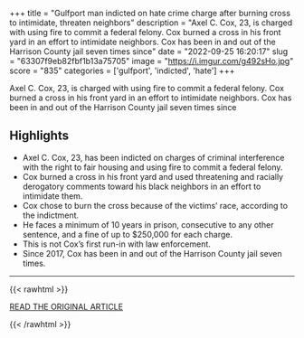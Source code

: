+++
title = "Gulfport man indicted on hate crime charge after burning cross to intimidate, threaten neighbors"
description = "Axel C. Cox, 23, is charged with using fire to commit a federal felony. Cox burned a cross in his front yard in an effort to intimidate neighbors. Cox has been in and out of the Harrison County jail seven times since"
date = "2022-09-25 16:20:17"
slug = "63307f9eb82fbf1b13a75705"
image = "https://i.imgur.com/g492sHo.jpg"
score = "835"
categories = ['gulfport', 'indicted', 'hate']
+++

Axel C. Cox, 23, is charged with using fire to commit a federal felony. Cox burned a cross in his front yard in an effort to intimidate neighbors. Cox has been in and out of the Harrison County jail seven times since

## Highlights

- Axel C. Cox, 23, has been indicted on charges of criminal interference with the right to fair housing and using fire to commit a federal felony.
- Cox burned a cross in his front yard and used threatening and racially derogatory comments toward his black neighbors in an effort to intimidate them.
- Cox chose to burn the cross because of the victims’ race, according to the indictment.
- He faces a minimum of 10 years in prison, consecutive to any other sentence, and a fine of up to $250,000 for each charge.
- This is not Cox’s first run-in with law enforcement.
- Since 2017, Cox has been in and out of the Harrison County jail seven times.

---

{{< rawhtml >}}
  <p class="article-category">
    <a target="_blank" href="https://www.wxxv25.com/gulfport-man-indicted-on-hate-crime-charge-after-burning-cross-to-intimidate-threaten-neighbors1050365-2/">READ THE ORIGINAL ARTICLE</a>
  </p>
{{< /rawhtml >}}
